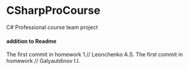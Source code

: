 # CSharpProCourse
C# Professional course team project
#### addition to Readme
The first commit in homework 1.// Leonchenko A.S.
The first commit in homework // Galyautdinov I.I.
